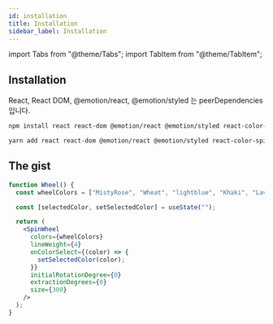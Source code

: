 ```yaml
---
id: installation
title: Installation
sidebar_label: Installation
---
```


import Tabs from "@theme/Tabs";
import TabItem from "@theme/TabItem";

## Installation

React, React DOM, @emotion/react, @emotion/styled 는 peerDependencies 입니다.

<Tabs>
<TabItem value="npm" label="npm">

```bash
npm install react react-dom @emotion/react @emotion/styled react-color-spin-wheel
```

</TabItem>
<TabItem value="yarn" label="yarn">

```bash
yarn add react react-dom @emotion/react @emotion/styled react-color-spin-wheel
```

</TabItem>

</Tabs>

## The gist

```jsx live
function Wheel() {
  const wheelColors = ["MistyRose", "Wheat", "lightblue", "Khaki", "Lavender"];

  const [selectedColor, setSelectedColor] = useState("");

  return (
    <SpinWheel
      colors={wheelColors}
      lineWeight={4}
      onColorSelect={(color) => {
        setSelectedColor(color);
      }}
      initialRotationDegree={0}
      extractionDegrees={0}
      size={300}
    />
  );
}
```
